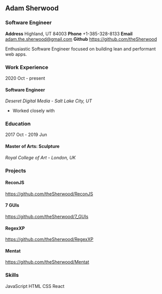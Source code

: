<div class="page">
  <section class="heading">
    <div class="p-30 ph-70">
      <h2>Adam Sherwood</h2>
      <span><h3>Software Engineer</h3></span>
      <div class="indent">     
        <span class="block">
          <strong class="property">Address</strong>
          Highland, UT 84003
        </span>
        <span class="block">
          <strong class="property">Phone</strong>
          +1-385-328-8133
        </span>
        <span class="block">
          <strong class="property">Email</strong>
          <a href="mailto:adam.the.sherwood@gmail.com">adam.the.sherwood@gmail.com</a>
        </span>
        <span class="block">
          <strong class="property">Github</strong>
          <a href="https://github.com/theSherwood">https://github.com/theSherwood</a>
        </span>
      </div>
    </div>
  </section>
  <main class="ph-70">
    <p>Enthusiastic Software Engineer focused on building lean and performant web apps.</p>
    <h3>Work Experience</h3>
    <div class="flex indent work-experience">
      <div class="date">
        2020 Oct - present
      </div>
      <div class="content">
        <h4>Software Engineer</h4>
        <em>Deseret Digital Media - Salt Lake City, UT</em>
        <ul>
          <li>Worked closely with </li>
        </ul>
      </div>
    </div>
    <h3>Education</h3>
    <div class="flex indent education">
      <div class="date">
        2017 Oct - 2019 Jun
      </div>
      <div class="content">
        <h4>Master of Arts: Sculpture</h4>
        <em>Royal College of Art - London, UK</em>
      </div>
    </div>
    <h3>Projects</h3>
    <div class="indent projects">
      <h4>ReconJS</h4>
      <div class="indent">
        <a href="https://github.com/theSherwood/ReconJS">https://github.com/theSherwood/ReconJS</a>
      </div>
      <h4>7 GUIs</h4>
      <div class="indent">
        <a href="https://github.com/theSherwood/7_GUIs">https://github.com/theSherwood/7_GUIs</a>
      </div>
      <h4>RegexXP</h4>
      <div class="indent">
        <a href="https://github.com/theSherwood/RegexXP">https://github.com/theSherwood/RegexXP</a>
      </div>
      <h4>Mentat</h4>
      <div class="indent">
        <a href="https://github.com/theSherwood/Mentat">https://github.com/theSherwood/Mentat</a>
      </div>
    </div>
    <h3>Skills</h3>
    <div class="indent skills">
      <span class="block">JavaScript<span>
      <span class="block">HTML<span>
      <span class="block">CSS<span>
      <span class="block">React<span>
    </div>
  </main>
</div>